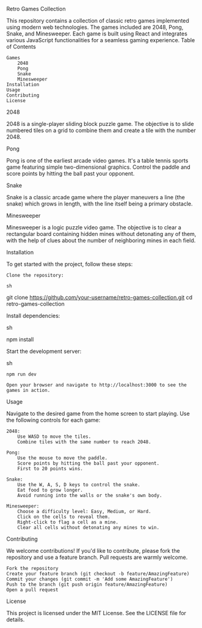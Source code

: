 Retro Games Collection

This repository contains a collection of classic retro games implemented using modern web technologies. The games included are 2048, Pong, Snake, and Minesweeper. Each game is built using React and integrates various JavaScript functionalities for a seamless gaming experience.
Table of Contents

    Games
        2048
        Pong
        Snake
        Minesweeper
    Installation
    Usage
    Contributing
    License

2048

2048 is a single-player sliding block puzzle game. The objective is to slide numbered tiles on a grid to combine them and create a tile with the number 2048.

Pong

Pong is one of the earliest arcade video games. It's a table tennis sports game featuring simple two-dimensional graphics. Control the paddle and score points by hitting the ball past your opponent.

Snake

Snake is a classic arcade game where the player maneuvers a line (the snake) which grows in length, with the line itself being a primary obstacle.

Minesweeper

Minesweeper is a logic puzzle video game. The objective is to clear a rectangular board containing hidden mines without detonating any of them, with the help of clues about the number of neighboring mines in each field.

Installation

To get started with the project, follow these steps:

    Clone the repository:

    sh

git clone https://github.com/your-username/retro-games-collection.git
cd retro-games-collection

Install dependencies:

sh

npm install

Start the development server:

sh

    npm run dev

    Open your browser and navigate to http://localhost:3000 to see the games in action.

Usage

Navigate to the desired game from the home screen to start playing. Use the following controls for each game:

    2048:
        Use WASD to move the tiles.
        Combine tiles with the same number to reach 2048.

    Pong:
        Use the mouse to move the paddle.
        Score points by hitting the ball past your opponent.
        First to 20 points wins.

    Snake:
        Use the W, A, S, D keys to control the snake.
        Eat food to grow longer.
        Avoid running into the walls or the snake's own body.

    Minesweeper:
        Choose a difficulty level: Easy, Medium, or Hard.
        Click on the cells to reveal them.
        Right-click to flag a cell as a mine.
        Clear all cells without detonating any mines to win.

Contributing

We welcome contributions! If you'd like to contribute, please fork the repository and use a feature branch. Pull requests are warmly welcome.

    Fork the repository
    Create your feature branch (git checkout -b feature/AmazingFeature)
    Commit your changes (git commit -m 'Add some AmazingFeature')
    Push to the branch (git push origin feature/AmazingFeature)
    Open a pull request

License

This project is licensed under the MIT License. See the LICENSE file for details.
